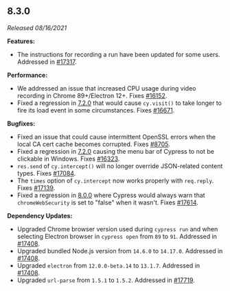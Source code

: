 ## 8.3.0

_Released 08/16/2021_

**Features:**

- The instructions for recording a run have been updated for some users.
  Addressed in [#17317](https://github.com/cypress-io/cypress/pull/17317).

**Performance:**

- We addressed an issue that increased CPU usage during video recording in
  Chrome 89+/Electron 12+. Fixes
  [#16152](https://github.com/cypress-io/cypress/issues/16152).
- Fixed a regression in [7.2.0](/guides/references/changelog#7-2-0) that would
  cause `cy.visit()` to take longer to fire its load event in some
  circumstances. Fixes
  [#16671](https://github.com/cypress-io/cypress/issues/16671).

**Bugfixes:**

- Fixed an issue that could cause intermittent OpenSSL errors when the local CA
  cert cache becomes corrupted. Fixes
  [#8705](https://github.com/cypress-io/cypress/issues/8705).
- Fixed a regression in [7.2.0](/guides/references/changelog#7-2-0) causing the
  menu bar of Cypress to not be clickable in Windows. Fixes
  [#16323](https://github.com/cypress-io/cypress/issues/16323).
- `res.send` of `cy.intercept()` will no longer override JSON-related content
  types. Fixes [#17084](https://github.com/cypress-io/cypress/issues/17084).
- The `times` option of `cy.intercept` now works properly with `req.reply`.
  Fixes [#17139](https://github.com/cypress-io/cypress/issues/17139).
- Fixed a regression in [8.0.0](/guides/references/changelog#8-0-0) where
  Cypress would always warn that `chromeWebSecurity` is set to "false" when it
  wasn't. Fixes [#17614](https://github.com/cypress-io/cypress/issues/17614).

**Dependency Updates:**

- Upgraded Chrome browser version used during `cypress run` and when selecting
  Electron browser in `cypress open` from `89` to `91`. Addressed in
  [#17408](https://github.com/cypress-io/cypress/pull/17408).
- Upgraded bundled Node.js version from `14.6.0` to `14.17.0`. Addressed in
  [#17408](https://github.com/cypress-io/cypress/pull/17408).
- Upgraded `electron` from `12.0.0-beta.14` to `13.1.7`. Addressed in
  [#17408](https://github.com/cypress-io/cypress/pull/17408).
- Upgraded `url-parse` from `1.5.1` to `1.5.2`. Addressed in
  [#17719](https://github.com/cypress-io/cypress/pull/17719).
